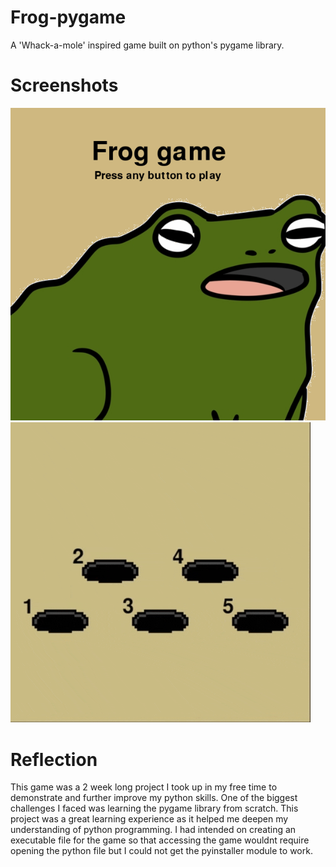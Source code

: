 # Frog-pygame
A 'Whack-a-mole' inspired game built on python's pygame library.

# Screenshots
![](https://github.com/JeffreyZhu38/Frog-pygame/blob/6699aabfc32199578cbc183de9fa6f4bac8baf95/images/Screenshot_20230212_112441.png)
![](https://github.com/JeffreyZhu38/Frog-pygame/blob/a73ae6f2983552c7e081b056c63d44bbb5d87880/images/froggame.gif)

# Reflection
This game was a 2 week long project I took up in my free time to demonstrate and further improve my python skills. One of the biggest challenges I faced was learning the pygame library from scratch. This project was a great learning experience as it helped me deepen my understanding of python programming. I had intended on creating an executable file for the game so that accessing the game wouldnt require opening the python file but I could not get the pyinstaller module to work.
